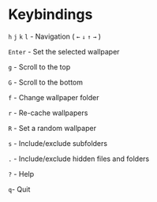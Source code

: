 # Keybindings

`h` `j` `k` `l` - Navigation ( `←` `↓` `↑` `→` )

`Enter` - Set the selected wallpaper

`g` - Scroll to the top

`G` - Scroll to the bottom

`f` - Change wallpaper folder

`r`  - Re-cache wallpapers

`R` - Set a random wallpaper

`s`  - Include/exclude subfolders

`.` - Include/exclude hidden files and folders

`?` - Help

`q`- Quit
